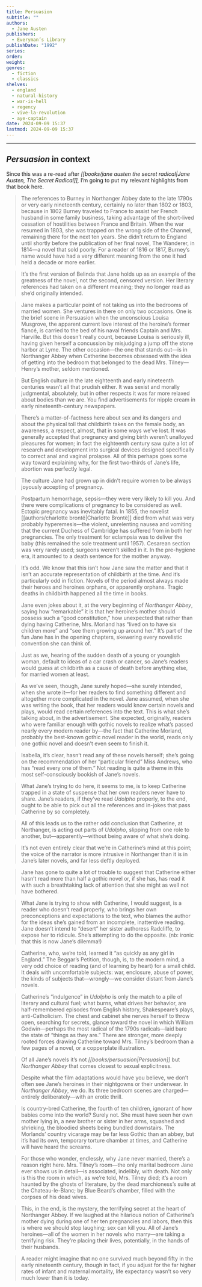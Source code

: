 ```yaml
---
title: Persuasion
subtitle: ""
authors:
  - Jane Austen
publishers:
  - Everyman’s Library
publishDate: "1992"
series: 
order: 
weight: 
genres:
  - fiction
  - classics
shelves:
  - england
  - natural-history
  - war-is-hell
  - regency
  - vive-la-revolution
  - aye-captain
date: 2024-09-09 15:37
lastmod: 2024-09-09 15:37
---
```



---
## *Persuasion* in context

Since this was a re-read after *[[books/jane austen the secret radical|Jane Austen, The Secret Radical]],* I’m going to put my relevant highlights from that book here.

> The references to Burney in Northanger Abbey date to the late 1790s or very early nineteenth century, certainly no later than 1802 or 1803, because in 1802 Burney traveled to France to assist her French husband in some family business, taking advantage of the short-lived cessation of hostilities between France and Britain. When the war resumed in 1803, she was trapped on the wrong side of the Channel, remaining there for the next ten years. She didn’t return to England until shortly before the publication of her final novel, The Wanderer, in 1814—a novel that sold poorly. For a reader of 1816 or 1817, Burney’s name would have had a very different meaning from the one it had held a decade or more earlier.

> It’s the first version of Belinda that Jane holds up as an example of the greatness of the novel, not the second, censored version. Her literary references had taken on a different meaning; they no longer read as she’d originally intended.

> Jane makes a particular point of not taking us into the bedrooms of married women. She ventures in there on only two occasions. One is the brief scene in Persuasion when the unconscious Louisa Musgrove, the apparent current love interest of the heroine’s former fiancé, is carried to the bed of his naval friends Captain and Mrs. Harville. But this doesn’t really count, because Louisa is seriously ill, having given herself a concussion by misjudging a jump off the stone harbor at Lyme. The other occasion—the one that stands out—is in Northanger Abbey when Catherine becomes obsessed with the idea of getting into the bedroom that belonged to the dead Mrs. Tilney—Henry’s mother, seldom mentioned.

> But English culture in the late eighteenth and early nineteenth centuries wasn’t all that prudish either. It was sexist and morally judgmental, absolutely, but in other respects it was far more relaxed about bodies than we are. You find advertisements for nipple cream in early nineteenth-century newspapers.

> There’s a matter-of-factness here about sex and its dangers and about the physical toll that childbirth takes on the female body, an awareness, a respect, almost, that in some ways we’ve lost. It was generally accepted that pregnancy and giving birth weren’t unalloyed pleasures for women; in fact the eighteenth century saw quite a lot of research and development into surgical devices designed specifically to correct anal and vaginal prolapse. All of this perhaps goes some way toward explaining why, for the first two-thirds of Jane’s life, abortion was perfectly legal.

> The culture Jane had grown up in didn’t require women to be always joyously accepting of pregnancy.

> Postpartum hemorrhage, sepsis—they were very likely to kill you. And there were complications of pregnancy to be considered as well. Ectopic pregnancy was inevitably fatal. In 1855, the novelist [[authors/charlotte brontë|Charlotte Brontë]] died from what was very probably hyperemesis—the violent, unrelenting nausea and vomiting that the current Duchess of Cambridge has suffered from in both her pregnancies. The only treatment for eclampsia was to deliver the baby (this remained the sole treatment until 1957). Cesarean section was very rarely used; surgeons weren’t skilled in it. In the pre-hygiene era, it amounted to a death sentence for the mother anyway.

> It’s odd. We know that this isn’t how Jane saw the matter and that it isn’t an accurate representation of childbirth at the time. And it’s particularly odd in fiction. Novels of the period almost always made their heroes and heroines orphans, or apparently orphans. Tragic deaths in childbirth happened all the time in books.
> 
> Jane even jokes about it, at the very beginning of *Northanger Abbey*, saying how “remarkable” it is that her heroine’s mother should possess such a “good constitution,” how unexpected that rather than dying having Catherine, Mrs. Morland has “lived on to have six children more” and “see them growing up around her.” It’s part of the fun Jane has in the opening chapters, skewering every novelistic convention she can think of.

> Just as we, hearing of the sudden death of a young or youngish woman, default to ideas of a car crash or cancer, so Jane’s readers would guess at childbirth as a cause of death before anything else, for married women at least.

> As we’ve seen, though, Jane surely hoped—she surely intended, when she wrote it—for her readers to find something different and altogether more complicated in the novel. Jane assumed, when she was writing the book, that her readers would know certain novels and plays, would read certain references into the text. This is what she’s talking about, in the advertisement. She expected, originally, readers who were familiar enough with gothic novels to realize what’s passed nearly every modern reader by—the fact that Catherine Morland, probably the best-known gothic novel reader in the world, reads only one gothic novel and doesn’t even seem to finish it.

> Isabella, it’s clear, hasn’t read any of these novels herself; she’s going on the recommendation of her “particular friend” Miss Andrews, who has “read every one of them.” Not reading is quite a theme in this most self-consciously bookish of Jane’s novels.

> What Jane’s trying to do here, it seems to me, is to keep Catherine trapped in a state of suspense that her own readers never have to share. Jane’s readers, if they’ve read *Udolpho* properly, to the end, ought to be able to pick out all the references and in-jokes that pass Catherine by so completely.

> All of this leads us to the rather odd conclusion that Catherine, at Northanger, is acting out parts of *Udolpho*, slipping from one role to another, but—apparently—without being aware of what she’s doing.

> It’s not even entirely clear that we’re in Catherine’s mind at this point; the voice of the narrator is more intrusive in Northanger than it is in Jane’s later novels, and far less deftly deployed.

> Jane has gone to quite a lot of trouble to suggest that Catherine either hasn’t read more than half a gothic novel or, if she has, has read it with such a breathtaking lack of attention that she might as well not have bothered.

> What Jane is trying to show with Catherine, I would suggest, is a reader who doesn’t read properly, who brings her own preconceptions and expectations to the text, who blames the author for the ideas she’s gained from an incomplete, inattentive reading. Jane doesn’t intend to “desert” her sister authoress Radcliffe, to expose her to ridicule. She’s attempting to do the opposite. (nb: ironic that this is now Jane’s dilemma!)

> Catherine, who, we’re told, learned it “as quickly as any girl in England.” The Beggar’s Petition, though, is, to the modern mind, a very odd choice of reading (and of learning by heart) for a small child. It deals with uncomfortable subjects: war, enclosure, abuse of power, the kinds of subjects that—wrongly—we consider distant from Jane’s novels.

> Catherine’s “indulgence” in *Udolpho* is only the match to a pile of literary and cultural fuel; what burns, what drives her behavior, are half-remembered episodes from English history, Shakespeare’s plays, anti-Catholicism. The chest and cabinet she nerves herself to throw open, searching for secrets, glance toward the novel in which William Godwin—perhaps the most radical of the 1790s radicals—laid bare the state of “things as they are.” There are stronger, more deeply rooted forces drawing Catherine toward Mrs. Tilney’s bedroom than a few pages of a novel, or a copperplate illustration.

> Of all Jane’s novels it’s not *[[books/persuasion|Persuasion]]* but *Northanger Abbey* that comes closest to sexual explicitness.
> 
> Despite what the film adaptations would have you believe, we don’t often see Jane’s heroines in their nightgowns or their underwear. In *Northanger Abbey*, we do. Its three bedroom scenes are charged—entirely deliberately—with an erotic thrill.

> Is country-bred Catherine, the fourth of ten children, ignorant of how babies come into the world? Surely not. She must have seen her own mother lying in, a new brother or sister in her arms, squashed and shrieking, the bloodied sheets being bundled downstairs. The Morlands’ country vicarage may be far less Gothic than an abbey, but it’s had its own, temporary torture chamber at times, and Catherine will have heard the screams.

> For those who wonder, endlessly, why Jane never married, there’s a reason right here. Mrs. Tilney’s room—the only marital bedroom Jane ever shows us in detail—is associated, indelibly, with death. Not only is this the room in which, as we’re told, Mrs. Tilney died; it’s a room haunted by the ghosts of literature, by the dead marchioness’s suite at the Chateau-le-Blanc; by Blue Beard’s chamber, filled with the corpses of his dead wives.

> This, in the end, is the mystery, the terrifying secret at the heart of Northanger Abbey. If we laughed at the hilarious notion of Catherine’s mother dying during one of her ten pregnancies and labors, then this is where we should stop laughing; sex can kill you. All of Jane’s heroines—all of the women in her novels who marry—are taking a terrifying risk. They’re placing their lives, potentially, in the hands of their husbands.

> A reader might imagine that no one survived much beyond fifty in the early nineteenth century, though in fact, if you adjust for the far higher rates of infant and maternal mortality, life expectancy wasn’t so very much lower than it is today.